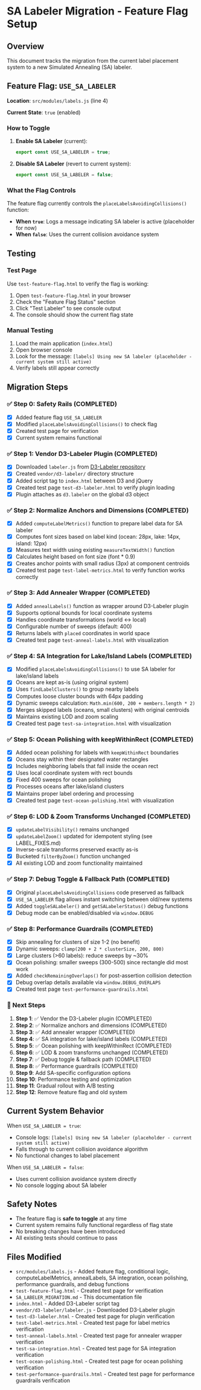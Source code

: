 # SA Labeler Migration - Feature Flag Setup

## Overview
This document tracks the migration from the current label placement system to a new Simulated Annealing (SA) labeler.

## Feature Flag: `USE_SA_LABELER`

**Location**: `src/modules/labels.js` (line 4)

**Current State**: `true` (enabled)

### How to Toggle

1. **Enable SA Labeler** (current):
   ```javascript
   export const USE_SA_LABELER = true;
   ```

2. **Disable SA Labeler** (revert to current system):
   ```javascript
   export const USE_SA_LABELER = false;
   ```

### What the Flag Controls

The feature flag currently controls the `placeLabelsAvoidingCollisions()` function:

- **When `true`**: Logs a message indicating SA labeler is active (placeholder for now)
- **When `false`**: Uses the current collision avoidance system

## Testing

### Test Page
Use `test-feature-flag.html` to verify the flag is working:

1. Open `test-feature-flag.html` in your browser
2. Check the "Feature Flag Status" section
3. Click "Test Labeler" to see console output
4. The console should show the current flag state

### Manual Testing
1. Load the main application (`index.html`)
2. Open browser console
3. Look for the message: `[labels] Using new SA labeler (placeholder - current system still active)`
4. Verify labels still appear correctly

## Migration Steps

### ✅ Step 0: Safety Rails (COMPLETED)
- [x] Added feature flag `USE_SA_LABELER`
- [x] Modified `placeLabelsAvoidingCollisions()` to check flag
- [x] Created test page for verification
- [x] Current system remains functional

### ✅ Step 1: Vendor D3-Labeler Plugin (COMPLETED)
- [x] Downloaded `labeler.js` from [D3-Labeler repository](https://github.com/tinker10/D3-Labeler)
- [x] Created `vendor/d3-labeler/` directory structure
- [x] Added script tag to `index.html` between D3 and jQuery
- [x] Created test page `test-d3-labeler.html` to verify plugin loading
- [x] Plugin attaches as `d3.labeler` on the global d3 object

### ✅ Step 2: Normalize Anchors and Dimensions (COMPLETED)
- [x] Added `computeLabelMetrics()` function to prepare label data for SA labeler
- [x] Computes font sizes based on label kind (ocean: 28px, lake: 14px, island: 12px)
- [x] Measures text width using existing `measureTextWidth()` function
- [x] Calculates height based on font size (font * 0.9)
- [x] Creates anchor points with small radius (3px) at component centroids
- [x] Created test page `test-label-metrics.html` to verify function works correctly

### ✅ Step 3: Add Annealer Wrapper (COMPLETED)
- [x] Added `annealLabels()` function as wrapper around D3-Labeler plugin
- [x] Supports optional bounds for local coordinate systems
- [x] Handles coordinate transformations (world ↔ local)
- [x] Configurable number of sweeps (default: 400)
- [x] Returns labels with `placed` coordinates in world space
- [x] Created test page `test-anneal-labels.html` with visualization

### ✅ Step 4: SA Integration for Lake/Island Labels (COMPLETED)
- [x] Modified `placeLabelsAvoidingCollisions()` to use SA labeler for lake/island labels
- [x] Oceans are kept as-is (using original system)
- [x] Uses `findLabelClusters()` to group nearby labels
- [x] Computes loose cluster bounds with 64px padding
- [x] Dynamic sweeps calculation: `Math.min(600, 200 + members.length * 2)`
- [x] Merges skipped labels (oceans, small clusters) with original centroids
- [x] Maintains existing LOD and zoom scaling
- [x] Created test page `test-sa-integration.html` with visualization

### ✅ Step 5: Ocean Polishing with keepWithinRect (COMPLETED)
- [x] Added ocean polishing for labels with `keepWithinRect` boundaries
- [x] Oceans stay within their designated water rectangles
- [x] Includes neighboring labels that fall inside the ocean rect
- [x] Uses local coordinate system with rect bounds
- [x] Fixed 400 sweeps for ocean polishing
- [x] Processes oceans after lake/island clusters
- [x] Maintains proper label ordering and processing
- [x] Created test page `test-ocean-polishing.html` with visualization

### ✅ Step 6: LOD & Zoom Transforms Unchanged (COMPLETED)
- [x] `updateLabelVisibility()` remains unchanged
- [x] `updateLabelZoom()` updated for idempotent styling (see LABEL_FIXES.md)
- [x] Inverse-scale transforms preserved exactly as-is
- [x] Bucketed `filterByZoom()` function unchanged
- [x] All existing LOD and zoom functionality maintained

### ✅ Step 7: Debug Toggle & Fallback Path (COMPLETED)
- [x] Original `placeLabelsAvoidingCollisions` code preserved as fallback
- [x] `USE_SA_LABELER` flag allows instant switching between old/new systems
- [x] Added `toggleSALabeler()` and `getSALabelerStatus()` debug functions
- [x] Debug mode can be enabled/disabled via `window.DEBUG`

### ✅ Step 8: Performance Guardrails (COMPLETED)
- [x] Skip annealing for clusters of size 1-2 (no benefit)
- [x] Dynamic sweeps: `clamp(200 + 2 * clusterSize, 200, 800)`
- [x] Large clusters (>60 labels): reduce sweeps by ~30%
- [x] Ocean polishing: smaller sweeps (300-500) since rectangle did most work
- [x] Added `checkRemainingOverlaps()` for post-assertion collision detection
- [x] Debug overlap details available via `window.DEBUG_OVERLAPS`
- [x] Created test page `test-performance-guardrails.html`

### 🔄 Next Steps
1. **Step 1**: ✅ Vendor the D3-Labeler plugin (COMPLETED)
2. **Step 2**: ✅ Normalize anchors and dimensions (COMPLETED)
3. **Step 3**: ✅ Add annealer wrapper (COMPLETED)
4. **Step 4**: ✅ SA integration for lake/island labels (COMPLETED)
5. **Step 5**: ✅ Ocean polishing with keepWithinRect (COMPLETED)
6. **Step 6**: ✅ LOD & zoom transforms unchanged (COMPLETED)
7. **Step 7**: ✅ Debug toggle & fallback path (COMPLETED)
8. **Step 8**: ✅ Performance guardrails (COMPLETED)
9. **Step 9**: Add SA-specific configuration options
10. **Step 10**: Performance testing and optimization
11. **Step 11**: Gradual rollout with A/B testing
12. **Step 12**: Remove feature flag and old system

## Current System Behavior

When `USE_SA_LABELER = true`:
- Console logs: `[labels] Using new SA labeler (placeholder - current system still active)`
- Falls through to current collision avoidance algorithm
- No functional changes to label placement

When `USE_SA_LABELER = false`:
- Uses current collision avoidance system directly
- No console logging about SA labeler

## Safety Notes

- The feature flag is **safe to toggle** at any time
- Current system remains fully functional regardless of flag state
- No breaking changes have been introduced
- All existing tests should continue to pass

## Files Modified

- `src/modules/labels.js` - Added feature flag, conditional logic, computeLabelMetrics, annealLabels, SA integration, ocean polishing, performance guardrails, and debug functions
- `test-feature-flag.html` - Created test page for verification
- `SA_LABELER_MIGRATION.md` - This documentation file
- `index.html` - Added D3-Labeler script tag
- `vendor/d3-labeler/labeler.js` - Downloaded D3-Labeler plugin
- `test-d3-labeler.html` - Created test page for plugin verification
- `test-label-metrics.html` - Created test page for label metrics verification
- `test-anneal-labels.html` - Created test page for annealer wrapper verification
- `test-sa-integration.html` - Created test page for SA integration verification
- `test-ocean-polishing.html` - Created test page for ocean polishing verification
- `test-performance-guardrails.html` - Created test page for performance guardrails verification
